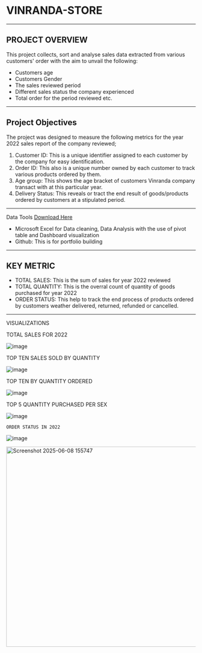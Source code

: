 # VINRANDA-STORE
---
## PROJECT OVERVIEW
This project collects, sort and analyse sales data extracted from various customers' order with the aim to unvail the following:

- Customers age
- Customers Gender
- The sales reviewed period
- Different sales status the company experienced
- Total order for the period reviewed etc.
---
  ## Project Objectives
  The project was designed to measure the following metrics for the year 2022 sales report of the company reviewed;
  1. Customer ID: This is a unique identifier assigned to each customer by the company for easy identification.
  2. Order ID: This also is a unique number owned by each customer to track various products ordered by them.
  3. Age group: This shows the age bracket of customers Vinranda company transact with at this particular year.
  4. Delivery Status: This reveals or tract the end result of goods/products ordered by customers at a stipulated period.
  ---
  Data Tools [Download Here](https://www.microsoft.com)
  - Microsoft Excel for Data cleaning, Data Analysis with the use of pivot table and Dashboard visualization
  - Github: This is for portfolio building
  ---
  ## KEY METRIC
  - TOTAL SALES: This is the sum of sales for year 2022 reviewed
  - TOTAL QUANTITY: This is the overral count of quantity of goods purchased for year 2022
  - ORDER STATUS: This help to track the end process of products ordered by customers weather delivered, returned, refunded or cancelled.
  ---
  VISUALIZATIONS

  TOTAL SALES FOR 2022	

![image](https://github.com/user-attachments/assets/03c32cdb-57fb-42f3-986d-2431b0666930)



TOP TEN SALES SOLD BY QUANTITY		

 
![image](https://github.com/user-attachments/assets/fa1f7228-5893-4e5b-a8aa-8dbd47316d9b)



TOP TEN BY QUANTITY ORDERED		

![image](https://github.com/user-attachments/assets/0f46ccf4-bdf1-4d4e-993a-c7139340b105)



TOP 5 QUANTITY PURCHASED PER SEX			
 
![image](https://github.com/user-attachments/assets/d6e3feb2-3588-44d6-8771-6b57725f7919)



    ORDER STATUS IN 2022					

![image](https://github.com/user-attachments/assets/2599ff9b-1a27-42e5-b784-ffdb87eb913d)





<img width="533" alt="Screenshot 2025-06-08 155747" src="https://github.com/user-attachments/assets/316143ed-2494-406d-8be8-7fe1f365c17d" />


  

